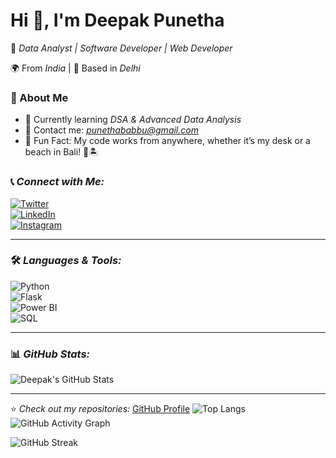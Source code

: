 # Hi 👋, I'm Deepak Punetha  
🚀 *Data Analyst | Software Developer | Web Developer*  

🌍 From *India* | 📍 Based in *Delhi*  

### 📌 About Me  
- 🔭 Currently learning *DSA & Advanced Data Analysis*  
- 📩 Contact me: *[punethababbu@gmail.com](mailto:punethababbu@gmail.com)*  
- 🌟 Fun Fact: My code works from anywhere, whether it’s my desk or a beach in Bali! 🌊🏝️  

### 📞 *Connect with Me:*  
[![Twitter](https://img.shields.io/badge/Twitter-%231DA1F2.svg?&style=for-the-badge&logo=twitter&logoColor=white)](https://twitter.com/YOUR_TWITTER)  
[![LinkedIn](https://img.shields.io/badge/LinkedIn-%230A66C2.svg?&style=for-the-badge&logo=linkedin&logoColor=white)](https://linkedin.com/in/YOUR_LINKEDIN)  
[![Instagram](https://img.shields.io/badge/Instagram-%23E4405F.svg?&style=for-the-badge&logo=instagram&logoColor=white)](https://instagram.com/YOUR_INSTAGRAM)  

---

### 🛠 *Languages & Tools:*  
![Python](https://img.shields.io/badge/Python-3.9-blue?style=flat-square)  
![Flask](https://img.shields.io/badge/Flask-Microframework-darkgrey?style=flat-square)  
![Power BI](https://img.shields.io/badge/Power%20BI-Dashboard-yellow?style=flat-square)  
![SQL](https://img.shields.io/badge/SQL-Database-orange?style=flat-square)  

---

### 📊 *GitHub Stats:*  
![Deepak's GitHub Stats](https://github-readme-stats.vercel.app/api?username=deepak1400&show_icons=true&theme=radical)  

---

⭐ *Check out my repositories:* [GitHub Profile](https://github.com/deepak1400)
![Top Langs](https://github-readme-stats.vercel.app/api/top-langs/?username=deepak1400&layout=compact)
![GitHub Activity Graph](https://github-readme-activity-graph.vercel.app/graph?username=deepak1400&theme=github)

![GitHub Streak](https://github-readme-streak-stats.herokuapp.com/?user=deepak1400&theme=dark)
